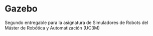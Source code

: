 # Gazebo
Segundo entregable para la asignatura de Simuladores de Robots del Máster de Robótica y Automatización (UC3M)
